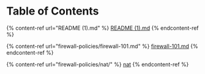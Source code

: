 # Table of Contents



{% content-ref url="README (1).md" %}
[README (1).md](<README (1).md>)
{% endcontent-ref %}

{% content-ref url="firewall-policies/firewall-101.md" %}
[firewall-101.md](firewall-policies/firewall-101.md)
{% endcontent-ref %}

{% content-ref url="firewall-policies/nat/" %}
[nat](firewall-policies/nat/)
{% endcontent-ref %}
